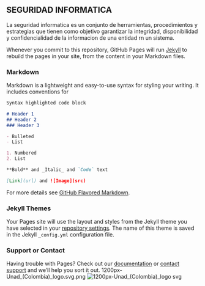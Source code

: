 ## SEGURIDAD INFORMATICA

La seguridad informatica es un conjunto de herramientas,  procedimientos y estrategias que tienen como objetivo garantizar la integridad, disponibilidad y confidencialidad  de la informacion de una entidad rn un sistema.

Whenever you commit to this repository, GitHub Pages will run [Jekyll](https://jekyllrb.com/) to rebuild the pages in your site, from the content in your Markdown files.

### Markdown

Markdown is a lightweight and easy-to-use syntax for styling your writing. It includes conventions for

```markdown
Syntax highlighted code block

# Header 1
## Header 2
### Header 3

- Bulleted
- List

1. Numbered
2. List

**Bold** and _Italic_ and `Code` text

[Link](url) and ![Image](src)
```

For more details see [GitHub Flavored Markdown](https://guides.github.com/features/mastering-markdown/).

### Jekyll Themes

Your Pages site will use the layout and styles from the Jekyll theme you have selected in your [repository settings](https://github.com/JulioCCardenas/fase-3/settings). The name of this theme is saved in the Jekyll `_config.yml` configuration file.

### Support or Contact

Having trouble with Pages? Check out our [documentation](https://help.github.com/categories/github-pages-basics/) or [contact support](https://github.com/contact) and we’ll help you sort it out.
1200px-Unad_(Colombia)_logo.svg.png
![1200px-Unad_(Colombia)_logo svg](https://user-images.githubusercontent.com/55006732/70678877-60396100-1c61-11ea-93ac-7d9aee3d5a46.png)
